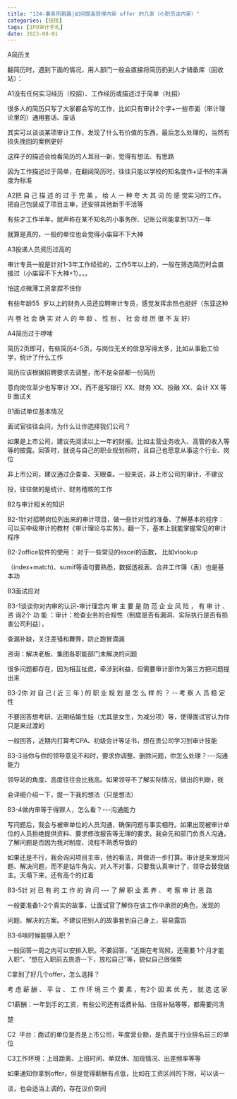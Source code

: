 ```yaml
---
title: "124-事务所跑路|如何提高获得内审 offer 的几率（小职员谈内审）"
categories: [投技]
tags: [IPO审计手札]
date: 2023-08-01
---
```

A简历关

翻简历时，遇到下面的情况，用人部门一般会直接将简历扔到人才储备库（回收站）：

A1没有任何实习经历（校招）、工作经历或描述过于简单（社招）

很多人的简历只写了大家都会写的工作，比如只有审计2个字+一些市面（审计理论里的）通用套话、废话

其实可以谈谈某项审计工作，发现了什么有价值的东西，最后怎么处理的，当然有损失挽回的案例更好

这样子的描述会给看简历的人耳目一新，觉得有想法、有思路

因为工作描述过于简单，在翻阅简历时，往往只能以学校的知名度作+证书的丰满度为标准

A2把 自 己 描 述 的 过 于 完 美 ， 给 人 一 种 夸 大 其 词 的 感 觉实习的工作，把自己包装成了项目主审，还安排其他新手干活等

有些才工作半年，就声称在某不知名的小事务所、记账公司能拿到13万一年

  

就算是真的，一般的单位也会觉得小庙容不下大神

A3投递人员资历过高的

审计专员一般是针对1-3年工作经验的，工作5年以上的，一般在筛选简历时会直接过（小庙容不下大神+1）。。。

怕这点微薄工资拿捏不住你

有些年龄55  岁以上的财务人员还应聘审计专员，感觉发挥余热也挺好（东亚这种

内 卷 社 会 确 实 对 人 的 年 龄 、 性 别 、 社 会 经 历 很 不 友 好）

A4简历过于啰嗦

简历2页即可，有些简历4-5页，与岗位无关的信息写得太多，比如从事勤工俭学，统计了什么工作

简历应该根据招聘要求去调整，而不是全部都一份简历

意向岗位至少也写审计 XX，而不是写银行 XX、财务 XX、投融 XX、会计 XX 等B 面试关

B1面试单位基本情况

面试官往往会问，为什么让你选择我们公司？

  

如果是上市公司，建议先阅读以上一年的财报。比如主营业务收入、高管的收入等等的披露。回答时，就说与自己的职业规划相符，且自己也愿意从事这个行业、岗位

非上市公司，建议通过企查查、天眼查。一般来说，非上市公司的审计，不建议

投，往往做的是统计、财务稽核的工作

B2与审计相关的知识

B2-1针对招聘岗位列出来的审计项目，做一些针对性的准备、了解基本的程序：可以买中级审计的教材《审计理论与实务》，翻一下，基本上就能掌握常见的审计程序

B2-2office软件的使用： 对于一些常见的excel的函数， 比如vlookup

（index+match)、sumif等语句要熟悉，数据透视表、合并工作簿（表）也是基本功

B3面试应对

B3-1谈谈你对内审的认识-审计理念内 审 主 要 是 防 范 企 业 风 险 ， 有 审 计 、 咨 询2个 功 能 ：审计：检查业务的合规性（制度是否有漏洞、实际执行是否有损害公司利益），

查漏补缺，关注差错和舞弊，防止跑冒滴漏

咨询：解决老板、集团各职能部门未解决的问题

  

很多问题都存在，因为相互扯皮，牵涉到利益，但需要审计部作为第三方把问题提出来

B3-2你 对 自 己 ( 近 三 年 ) 的 职 业 规 划 是 怎 么 样 的 ？ -- 考 察 人 员 稳 定 性

不要回答想考研、近期结婚生娃（尤其是女生，为减分项）等，使得面试官认为你只是来过渡的

一般回答，近期内打算考CPA、初级会计等证书，想在贵公司学习到审计技能

B3-3当你与你的领导意见不和时，要求你调整、删除问题，你怎么处理？---沟通能力

领导站的角度、高度往往会比我高。如果领导不了解实际情况，做出的判断，我

会详细介绍一下，提一下我的想法（只是想法）

B3-4做内审等于得罪人，怎么看？---沟通能力

写问题后，我会与被审单位的人员沟通，确保问题与事实相符。如果出现被审计单位的人员拒绝提供资料、要求修改报告等无理的要求。我会先和部门负责人沟通，了解问题是否因为我对制度、流程不熟悉导致的

  

如果还是不行，我会询问项目主审，他的看法，并做进一步打算。审计是来发现问题、解决问题，而不是钻牛角尖、对人不对事，只要我认真审计了，领导会替我做主。天塌下来，还有高个的扛着

B3-5针 对 已 有 的 工 作 的 询 问 --- 了 解 职 业 素 养 、 考 察 审 计 思 路

一般要准备1-2个真实的故事，让面试官了解你在该工作中承担的角色，发现的

问题、解决的方案。不建议把别人的故事套到自己身上，容易露馅

B3-6啥时候能够入职？

一般回答一周之内可以安排入职。不要回答，“近期在考驾照，还需要 1个月才能入职”、“想在入职前去旅游一下，放松自己”等，貌似自己很强势

C拿到了好几个offer，怎么选择？

考 虑 薪 酬 、 平 台 、 工 作 环 境 三 个 要 素 ，有2个 因 素 优 先 ， 就 选 这 家

C1薪酬：一年到手的工资，有些公司还有话费补贴、住宿补贴等等，都需要问清

楚

C2  平台：面试的单位是否是上市公司，年度营业额，是否属于行业排名前三的单位

C3工作环境：上班距离、上班时间、单双休、加班情况、出差频率等等

  

如果通知你拿到offer，但是觉得薪酬有点低，比如在工资区间的下限，可以谈一

谈，也会适当上调的，存在议价空间